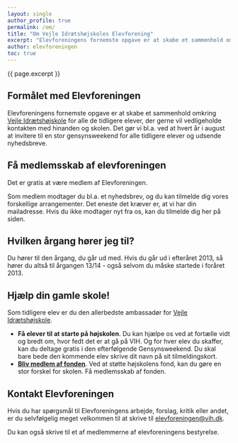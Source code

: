```yaml
---
layout: single
author_profile: true
permalink: /om/
title: "Om Vejle Idrætshøjskoles Elevforening"
excerpt: "Elevforeningens fornemste opgave er at skabe et sammenhold omkring Vejle Idrætshøjskole for alle de tidligere elever, der gerne vil vedligeholde kontakten med hinanden og skolen. Det gør vi bl.a. ved at hvert år i august at invitere til en stor gensynsweekend for alle tidligere elever og udsende nyhedsbreve."
author: elevforeningen
toc: true
---
```


{{ page.excerpt }}

## Formålet med Elevforeningen

Elevforeningens fornemste opgave er at skabe et sammenhold omkring [Vejle Idrætshøjskole](https://www.vih.dk/) for alle de tidligere elever, der gerne vil vedligeholde kontakten med hinanden og skolen. Det gør vi bl.a. ved at hvert år i august at invitere til en stor gensynsweekend for alle tidligere elever og udsende nyhedsbreve.

## Få medlemsskab af elevforeningen

Det er gratis at være medlem af Elevforeningen.

Som medlem modtager du bl.a. et nyhedsbrev, og du kan tilmelde dig vores forskellige arrangementer. Det eneste det kræver er, at vi har din mailadresse. Hvis du ikke modtager nyt fra os, kan du tilmelde dig her på siden.

## Hvilken årgang hører jeg til?

Du hører til den årgang, du går ud med. Hvis du går ud i efteråret 2013, så hører du altså til årgangen 13/14 - også selvom du måske startede i foråret 2013.

## Hjælp din gamle skole!

Som tidligere elev er du den allerbedste ambassadør for [Vejle Idrætshøjskole](https://www.vih.dk/).

- **Få elever til at starte på højskolen**. Du kan hjælpe os ved at fortælle vidt og bredt om, hvor fedt det er at gå på VIH. Og for hver elev du skaffer, kan du deltage gratis i den efterfølgende Gensynsweekend. Du skal bare bede den kommende elev skrive dit navn på sit tilmeldingskort.
- **[Bliv medlem af fonden](/fond/)**. Ved at støtte højskolens fond, kan du gøre en stor forskel for skolen. Få medlemsskab af fonden.

## Kontakt Elevforeningen

Hvis du har spørgsmål til Elevforeningens arbejde, forslag, kritik eller andet, er du selvfølgelig meget velkommen til at skrive til [elevforeningen@vih.dk](mailto:elevforeningen@vih.dk).

Du kan også skrive til et af medlemmerne af elevforeningens bestyrelse.
